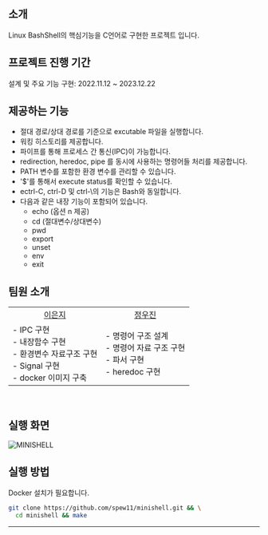 ## 소개
Linux BashShell의 핵심기능을 C언어로 구현한 프로젝트 입니다.

## 프로젝트 진행 기간
설계 및 주요 기능 구현: 2022.11.12 ~ 2023.12.22

## 제공하는 기능
- 절대 경로/상대 경로를 기준으로 excutable 파일을 실행합니다.
- 워킹 히스토리를 제공합니다.
- 파이프를 통해 프로세스 간 통신(IPC)이 가능합니다.
- redirection, heredoc, pipe 를 동시에 사용하는 명령어들 처리를 제공합니다.
- PATH 변수를 포함한 환경 변수를 관리할 수 있습니다.
- '$'를 통해서 execute status를 확인할 수 있습니다.
- ectrl-C, ctrl-D 및 ctrl-\의 기능은 Bash와 동일합니다.
- 다음과 같은 내장 기능이 포함되어 있습니다.
    -  echo (옵션 n 제공)
    -  cd (절대변수/상대변수)
    -  pwd
    -  export
    -  unset
    -  env
    -  exit

## 팀원 소개

<section >
  <table>
      <tr>
          <td align=center><a href="https://github.com/spew11">이은지</a></td> 
          <td align=center><a href="https://github.com/izone00">정우진</a></td>
      </tr>
      <tr>
          <td>
            - IPC 구현 </br>
          - 내장함수 구현 </br>
          - 환경변수 자료구조 구현 </br>
          - Signal 구현 </br>
          - docker 이미지 구축 </br>
          </td>
          <td>
            - 명령어 구조 설계</br>
          - 명령어 자료 구조 구현 </br>
          - 파서 구현</br>
          - heredoc 구현</td>
      </tr>
      </tr>
  </table>
</section>
<br/>

<section>

## 실행 화면
![MINISHELL](https://github.com/spew11/minishell/assets/95565246/ce020cbc-7d1a-440d-82e7-aea5304a81f7)


## 실행 방법
Docker 설치가 필요합니다.
```bash
git clone https://github.com/spew11/minishell.git && \
  cd minishell && make
``` 
--------------------
